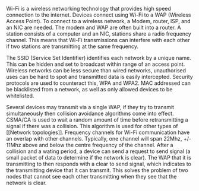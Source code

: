 
Wi-Fi is a wireless networking technology that provides high speed connection to the internet. Devices connect using Wi-Fi to a WAP (Wireless Access Point). To connect to a wireless network, a Modem, router, ISP, and an NIC are needed. The modem and WAP are often built into a router. A station consists of a computer and an NIC, stations share a radio frequency channel. This means that Wi-Fi transmissions can interfere with each other if two stations are transmitting at the same frequency.

The SSID (Service Set Identifier) identifies each network by a unique name. This can be hidden and set to broadcast within range of an access point. Wireless networks can be less secure than wired networks, unauthorised uses can be hard to spot and transmitted data is easily intercepted. Security protocols are used to counteract this, WPA and WPA2. MAC addressed can be blacklisted from a network, as well as only allowed devices to be whitelisted.

Several devices may transmit via a single WAP, if they try to transmit simultaneously then collision avoidance algorithms come into effect. CSMA/CA is used to wait a random amount of time before retransmitting a signal if there was a collision. This algorithm is used for other types of [[Network topologies]]. Frequency channels for Wi-Fi communication have an overlap with other channels. Typically, one channel will span 22Mhz, +/- 11Mhz above and below the centre frequency of the channel. After a collision and a wating period, a device can send a request to send signal (a small packet of data to determine if the network is clear). The WAP that it is transmitting to then responds with a clear to send signal, which indicates to the transmitting device that it can transmit. This solves the problem of two nodes that cannot see each other transmitting when they see that the network is clear.
